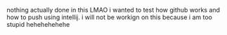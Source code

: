 nothing actually done in this LMAO i wanted to test how github works and how to push using intellij. i will not be workign on this because i am too stupid hehehehehehe
